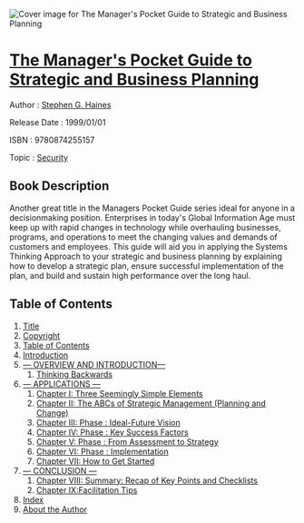 ![Cover image for The Manager&#39;s Pocket Guide to Strategic and Business Planning](https://imgdetail.ebookreading.net/cover/cover/security/EB9780874255157.jpg)

[The Manager&#39;s Pocket Guide to Strategic and Business Planning](https://ebookreading.net/view/book/The+Manager%26%2339%3Bs+Pocket+Guide+to+Strategic+and+Business+Planning-EB9780874255157_1.html "The Manager&#39;s Pocket Guide to Strategic and Business Planning")
====================================================================================================================

Author : [Stephen G. Haines](https://ebookreading.net/search/author/Stephen+G.+Haines)

Release Date : 1999/01/01

ISBN : 9780874255157

Topic : [Security](https://ebookreading.net/search/category/security)

Book Description
-----------------

Another great title in the Managers Pocket Guide series ideal for anyone in a decisionmaking position. Enterprises in today's Global Information Age must keep up with rapid changes in technology while overhauling businesses, programs, and operations to meet the changing values and demands of customers and employees. This guide will aid you in applying the Systems Thinking Approach to your strategic and business planning by explaining how to develop a strategic plan, ensure successful implementation of the plan, and build and sustain high performance over the long haul.
              
Table of Contents
-----------------

1. [Title](https://ebookreading.net/view/book/The+Manager%26%2339%3Bs+Pocket+Guide+to+Strategic+and+Business+Planning-EB9780874255157_1.html)
1. [Copyright](https://ebookreading.net/view/book/The+Manager%26%2339%3Bs+Pocket+Guide+to+Strategic+and+Business+Planning-EB9780874255157_2.html)
1. [Table of Contents](https://ebookreading.net/view/book/The+Manager%26%2339%3Bs+Pocket+Guide+to+Strategic+and+Business+Planning-EB9780874255157_4.html)
1. [Introduction](https://ebookreading.net/view/book/The+Manager%26%2339%3Bs+Pocket+Guide+to+Strategic+and+Business+Planning-EB9780874255157_6.html)
1. [— OVERVIEW AND INTRODUCTION—](https://ebookreading.net/view/book/The+Manager%26%2339%3Bs+Pocket+Guide+to+Strategic+and+Business+Planning-EB9780874255157_7.html#ove)
    1. [Thinking Backwards](https://ebookreading.net/view/book/The+Manager%26%2339%3Bs+Pocket+Guide+to+Strategic+and+Business+Planning-EB9780874255157_8.html#ovea)
1. [— APPLICATIONS —](https://ebookreading.net/view/book/The+Manager%26%2339%3Bs+Pocket+Guide+to+Strategic+and+Business+Planning-EB9780874255157_9.html)
    1. [Chapter I: Three Seemingly Simple Elements](https://ebookreading.net/view/book/The+Manager%26%2339%3Bs+Pocket+Guide+to+Strategic+and+Business+Planning-EB9780874255157_10.html#ch1)
    1. [Chapter II: The ABCs of Strategic Management (Planning and Change)](https://ebookreading.net/view/book/The+Manager%26%2339%3Bs+Pocket+Guide+to+Strategic+and+Business+Planning-EB9780874255157_11.html#ch2)
    1. [Chapter III: Phase : Ideal-Future Vision](https://ebookreading.net/view/book/The+Manager%26%2339%3Bs+Pocket+Guide+to+Strategic+and+Business+Planning-EB9780874255157_12.html#ch3)
    1. [Chapter IV: Phase : Key Success Factors](https://ebookreading.net/view/book/The+Manager%26%2339%3Bs+Pocket+Guide+to+Strategic+and+Business+Planning-EB9780874255157_13.html#ch4)
    1. [Chapter V: Phase : From Assessment to Strategy](https://ebookreading.net/view/book/The+Manager%26%2339%3Bs+Pocket+Guide+to+Strategic+and+Business+Planning-EB9780874255157_14.html#ch5)
    1. [Chapter VI: Phase : Implementation](https://ebookreading.net/view/book/The+Manager%26%2339%3Bs+Pocket+Guide+to+Strategic+and+Business+Planning-EB9780874255157_15.html#ch6)
    1. [Chapter VII: How to Get Started](https://ebookreading.net/view/book/The+Manager%26%2339%3Bs+Pocket+Guide+to+Strategic+and+Business+Planning-EB9780874255157_16.html#ch7)
1. [— CONCLUSION —](https://ebookreading.net/view/book/The+Manager%26%2339%3Bs+Pocket+Guide+to+Strategic+and+Business+Planning-EB9780874255157_17.html)
    1. [Chapter VIII: Summary: Recap of Key Points and Checklists](https://ebookreading.net/view/book/The+Manager%26%2339%3Bs+Pocket+Guide+to+Strategic+and+Business+Planning-EB9780874255157_18.html#ch8)
    1. [Chapter IX:Facilitation Tips](https://ebookreading.net/view/book/The+Manager%26%2339%3Bs+Pocket+Guide+to+Strategic+and+Business+Planning-EB9780874255157_20.html#ch9)
1. [Index](https://ebookreading.net/view/book/The+Manager%26%2339%3Bs+Pocket+Guide+to+Strategic+and+Business+Planning-EB9780874255157_21.html#ch10)
1. [About the Author](https://ebookreading.net/view/book/The+Manager%26%2339%3Bs+Pocket+Guide+to+Strategic+and+Business+Planning-EB9780874255157_0.html#ch11)
